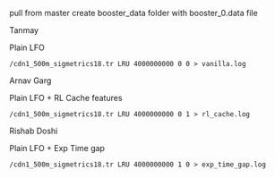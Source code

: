 pull from master
create booster_data folder with booster_0.data file

Tanmay

Plain LFO

```
/cdn1_500m_sigmetrics18.tr LRU 4000000000 0 0 > vanilla.log
```
Arnav Garg

Plain LFO + RL Cache features
```
/cdn1_500m_sigmetrics18.tr LRU 4000000000 0 1 > rl_cache.log
```
Rishab Doshi

Plain LFO + Exp Time gap
```
/cdn1_500m_sigmetrics18.tr LRU 4000000000 1 0 > exp_time_gap.log
```
